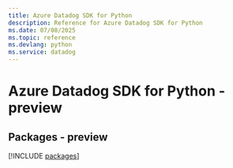 ```yaml
---
title: Azure Datadog SDK for Python
description: Reference for Azure Datadog SDK for Python
ms.date: 07/08/2025
ms.topic: reference
ms.devlang: python
ms.service: datadog
---
```

# Azure Datadog SDK for Python - preview
## Packages - preview
[!INCLUDE [packages](datadog-index.md)]